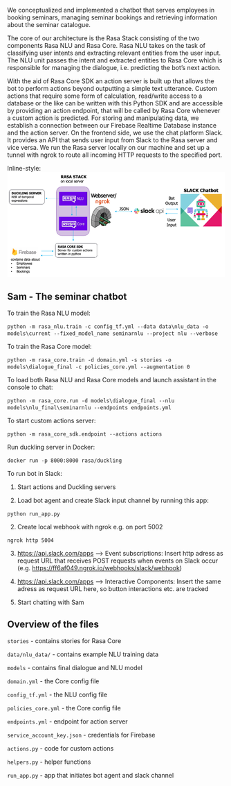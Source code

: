 We conceptualized and implemented a chatbot that serves employees in booking seminars, managing seminar bookings and retrieving information about the seminar catalogue. 

The core of our architecture is the Rasa Stack consisting of the two components Rasa NLU and Rasa Core. Rasa NLU takes on the task of classifying user intents and extracting relevant entities from the user input. The NLU unit passes the intent and extracted entities to Rasa Core which is responsible for managing the dialogue, i.e. predicting the bot’s next action. 

With the aid of Rasa Core SDK an action server is built up that allows the bot to perform actions beyond outputting a simple text utterance. Custom actions that require some form of calculation, read/write access to a database or the like can be written with this Python SDK and are accessible by providing an action endpoint, that will be called by Rasa Core whenever a custom action is predicted. For storing and manipulating data, we establish a connection between our Firebase Realtime Database instance and the action server. On the frontend side, we use the chat platform Slack. It provides an API that sends user input from Slack to the Rasa server and vice versa. We run the Rasa server locally on our machine and set up a tunnel with ngrok to route all incoming HTTP requests to the specified port.

Inline-style: 
![alt text](https://github.com/tobiwalter/seminar_chatbot/blob/master/architecture.png "Architecture")

## Sam - The seminar chatbot

To train the Rasa NLU model: 
```
python -m rasa_nlu.train -c config_tf.yml --data data\nlu_data -o models\current --fixed_model_name seminarnlu --project nlu --verbose
```

To train the Rasa Core model:
```
python -m rasa_core.train -d domain.yml -s stories -o models\dialogue_final -c policies_core.yml --augmentation 0
```

To load both Rasa NLU and Rasa Core models and launch assistant in the console to chat:
```
python -m rasa_core.run -d models\dialogue_final --nlu models\nlu_final\seminarnlu --endpoints endpoints.yml
```

To start custom actions server:
```
python -m rasa_core_sdk.endpoint --actions actions
```

Run duckling server in Docker:
```
docker run -p 8000:8000 rasa/duckling
```

To run bot in Slack:

1) Start actions and Duckling servers

2) Load bot agent and create Slack input channel by running this app:
```
python run_app.py
```
2) Create local webhook with ngrok e.g. on port 5002
```
ngrok http 5004
```
3) https://api.slack.com/apps --> Event subscriptions: Insert http adress as request URL that receives POST requests when events on Slack occur (e.g. https://ff6af049.ngrok.io/webhooks/slack/webhook) 

4) https://api.slack.com/apps --> Interactive Components: Insert the same adress as request URL here, so button interactions etc. are tracked

5) Start chatting with Sam


## Overview of the files

`stories` - contains stories for Rasa Core

`data/nlu_data/` - contains example NLU training data

`models` - contains final dialogue and NLU model

`domain.yml` - the Core config file 

`config_tf.yml` - the NLU config file

`policies_core.yml` - the Core config file

`endpoints.yml` - endpoint for action server

`service_account_key.json` - credentials for Firebase 

`actions.py` - code for custom actions

`helpers.py` - helper functions 
 
`run_app.py` - app that initiates bot agent and slack channel
 
